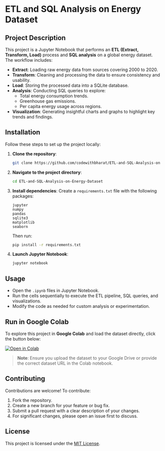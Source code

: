 # ETL and SQL Analysis on Energy Dataset

## Project Description
This project is a Jupyter Notebook that performs an **ETL (Extract, Transform, Load)** process and **SQL analysis** on a global energy dataset. The workflow includes:

- **Extract**: Loading raw energy data from sources covering 2000 to 2020.
- **Transform**: Cleaning and processing the data to ensure consistency and usability.
- **Load**: Storing the processed data into a SQLite database.
- **Analysis**: Conducting SQL queries to explore:
  - Total energy consumption trends.
  - Greenhouse gas emissions.
  - Per capita energy usage across regions.
- **Visualization**: Generating insightful charts and graphs to highlight key trends and findings.

## Installation
Follow these steps to set up the project locally:

1. **Clone the repository**:
   ```bash
   git clone https://github.com/codewithbharat/ETL-and-SQL-Analysis-on-Energy-Dataset.git
   ```
2. **Navigate to the project directory**:
   ```bash
   cd ETL-and-SQL-Analysis-on-Energy-Dataset
   ```
3. **Install dependencies**:
   Create a `requirements.txt` file with the following packages:
   ```
   jupyter
   numpy
   pandas
   sqlite3
   matplotlib
   seaborn
   ```
   Then run:
   ```bash
   pip install -r requirements.txt
   ```
4. **Launch Jupyter Notebook**:
   ```bash
   jupyter notebook
   ```

## Usage
- Open the `.ipynb` files in Jupyter Notebook.
- Run the cells sequentially to execute the ETL pipeline, SQL queries, and visualizations.
- Modify the code as needed for custom analysis or experimentation.

## Run in Google Colab
To explore this project in **Google Colab** and load the dataset directly, click the button below:

[![Open in Colab](https://colab.research.google.com/assets/colab-badge.svg)](https://colab.research.google.com/github/codewithbharat/ETL-and-SQL-Analysis-on-Energy-Dataset/blob/main/ETL_and_SQL_Analysis.ipynb)

> **Note**: Ensure you upload the dataset to your Google Drive or provide the correct dataset URL in the Colab notebook.

## Contributing
Contributions are welcome! To contribute:
1. Fork the repository.
2. Create a new branch for your feature or bug fix.
3. Submit a pull request with a clear description of your changes.
4. For significant changes, please open an issue first to discuss.

## License
This project is licensed under the [MIT License](LICENSE).